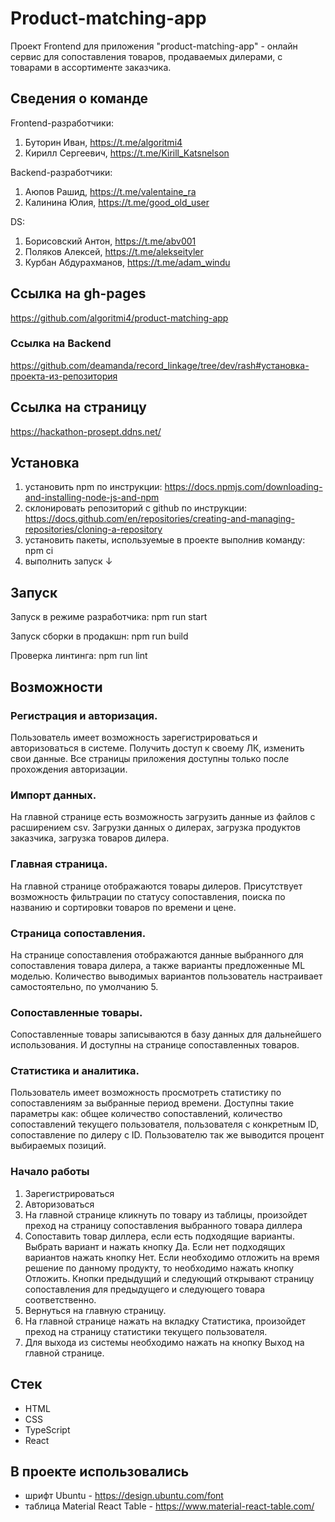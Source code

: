 # Product-matching-app

Проект Frontend для приложения "product-matching-app" - онлайн сервис для сопоставления товаров, продаваемых дилерами, с товарами в ассортименте заказчика.


## Сведения о команде
Frontend-разработчики:
1) Буторин Иван, https://t.me/algoritmi4
2) Кирилл Сергеевич, https://t.me/Kirill_Katsnelson

Backend-разработчики:
1) Аюпов Рашид, https://t.me/valentaine_ra
2) Калинина Юлия, https://t.me/good_old_user

DS:
1) Борисовский Антон, https://t.me/abv001
2) Поляков Алексей, https://t.me/alekseityler
3) Курбан Абдурахманов, https://t.me/adam_windu

## Ссылка на gh-pages

https://github.com/algoritmi4/product-matching-app

### Ссылка на Backend

https://github.com/deamanda/record_linkage/tree/dev/rash#установка-проекта-из-репозитория

## Ссылка на страницу

https://hackathon-prosept.ddns.net/

## Установка

1. установить npm по инструкции: https://docs.npmjs.com/downloading-and-installing-node-js-and-npm
2. склонировать репозиторий с github по инструкции: https://docs.github.com/en/repositories/creating-and-managing-repositories/cloning-a-repository
3. установить пакеты, используемые в проекте выполнив команду: npm ci
4. выполнить запуск ↓

## Запуск

Запуск в режиме разработчика: npm run start

Запуск сборки в продакшн: npm run build

Проверка линтинга: npm run lint

## Возможности

### Регистрация и авторизация.

Пользователь имеет возможность зарегистрироваться и авторизоваться в системе. Получить доступ к своему ЛК, изменить свои данные.
Все страницы приложения доступны только после прохождения авторизации.

### Импорт данных.

На главной странице есть возможность загрузить данные из файлов с расширением csv. Загрузки данных о дилерах, загрузка продуктов заказчика, загрузка товаров дилера.

### Главная страница.

На главной странице отображаются товары дилеров. Присутствует возможность фильтрации по статусу сопоставления, поиска по названию и сортировки товаров по времени и цене.

### Страница сопоставления.

На странице сопоставления отображаются данные выбранного для сопоставления товара дилера, а также варианты предложенные ML моделью. Количество выводимых вариантов пользователь настраивает самостоятельно, по умолчанию 5.

### Сопоставленные товары.

Сопоставленные товары записываются в базу данных для дальнейшего использования. И доступны на странице сопоставленных товаров.

### Статистика и аналитика.

Пользователь имеет возможность просмотреть статистику по сопоставлениям за выбранные период времени. Доступны такие параметры как: общее количество сопоставлений, количество сопоставлений текущего пользователя, пользователя с конкретным ID, сопоставление по дилеру с ID. Пользователю так же выводится процент выбираемых позиций.

### Начало работы

1. Зарегистрироваться
2. Авторизоваться
3. На главной странице кликнуть по товару из таблицы, произойдет преход на страницу сопоставления выбранного товара диллера
4. Сопоставить товар диллера, если есть подходящие варианты. Выбрать вариант и нажать кнопку Да. Если нет подходящих вариантов нажать кнопку Нет. Если необходимо отложить на время решение по данному продукту, то необходимо нажать кнопку Отложить.
   Кнопки предыдущий и следующий открывают страницу сопоставления для предыдущего и следующего товара соответственно.
5. Вернуться на главную страницу.
6. На главной странице нажать на вкладку Статистика, произойдет преход на страницу статистики текущего пользователя.
7. Для выхода из системы необходимо нажать на кнопку Выход на главной странице.

## Стек

- HTML
- CSS
- TypeScript
- React


## В проекте использовались
- шрифт Ubuntu - https://design.ubuntu.com/font
- таблица Material React Table - https://www.material-react-table.com/
